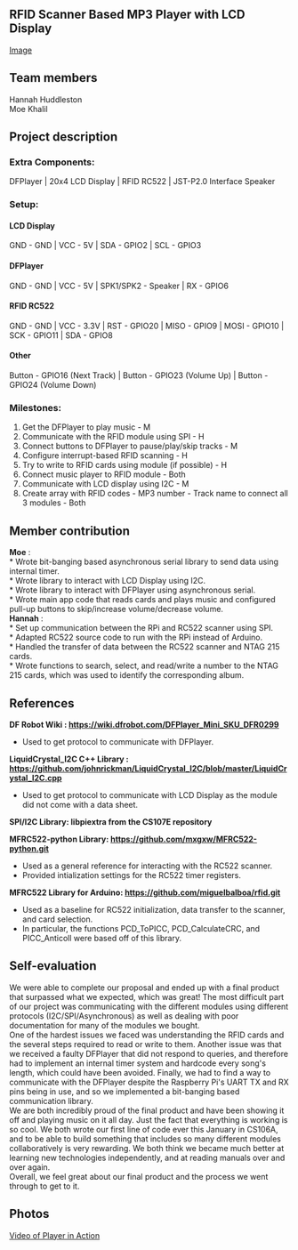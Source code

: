 ## RFID Scanner Based MP3 Player with LCD Display
[Image](player_image.jpeg)
## Team members
Hannah Huddleston\
Moe Khalil

## Project description
### Extra Components:
DFPlayer | 
20x4 LCD Display | 
RFID RC522 | 
JST-P2.0 Interface Speaker 

### Setup:
#### LCD Display
GND - GND | VCC - 5V | SDA - GPIO2 | SCL - GPIO3
#### DFPlayer
GND - GND | VCC - 5V | SPK1/SPK2 - Speaker | RX - GPIO6
#### RFID RC522
GND - GND | VCC - 3.3V | RST - GPIO20 | MISO - GPIO9 | MOSI - GPIO10 | SCK - GPIO11 | SDA - GPIO8
#### Other
Button - GPIO16 (Next Track) | Button - GPIO23 (Volume Up) | Button - GPIO24 (Volume Down)

### Milestones:
1. Get the DFPlayer to play music - M
2. Communicate with the RFID module using SPI - H
3. Connect buttons to DFPlayer to pause/play/skip tracks - M
4. Configure interrupt-based RFID scanning - H
5. Try to write to RFID cards using module (if possible) - H
6. Connect music player to RFID module - Both
7. Communicate with LCD display using I2C - M
8. Create array with RFID codes - MP3 number - Track name to connect all 3 modules - Both

## Member contribution
**Moe** :\
          * Wrote bit-banging based asynchronous serial library to send data using internal timer.\
          * Wrote library to interact with LCD Display using I2C.\
          * Wrote library to interact with DFPlayer using asynchronous serial.    
          * Wrote main app code that reads cards and plays music and configured pull-up buttons to skip/increase volume/decrease volume.\
**Hannah** :\
          * Set up communication between the RPi and RC522 scanner using SPI.\
          * Adapted RC522 source code to run with the RPi instead of Arduino.\
          * Handled the transfer of data between the RC522 scanner and NTAG 215 cards.\
          * Wrote functions to search, select, and read/write a number to the NTAG 215 cards, which was used to identify the corresponding album.  

## References
**DF Robot Wiki : https://wiki.dfrobot.com/DFPlayer_Mini_SKU_DFR0299**  
  * Used to get protocol to communicate with DFPlayer.  
  
**LiquidCrystal_I2C C++ Library : https://github.com/johnrickman/LiquidCrystal_I2C/blob/master/LiquidCrystal_I2C.cpp**  
  * Used to get protocol to communicate with LCD Display as the module did not come with a data sheet.  

**SPI/I2C Library: libpiextra from the CS107E repository**

**MFRC522-python Library: https://github.com/mxgxw/MFRC522-python.git**
  * Used as a general reference for interacting with the RC522 scanner.
  * Provided intialization settings for the RC522 timer registers.
  
**MFRC522 Library for Arduino: https://github.com/miguelbalboa/rfid.git**
  * Used as a baseline for RC522 initialization, data transfer to the scanner, and card selection.
  * In particular, the functions PCD_ToPICC, PCD_CalculateCRC, and PICC_Anticoll were based off of this library.

## Self-evaluation
We were able to complete our proposal and ended up with a final product that surpassed what we expected, which was great! The most difficult part of our project was communicating with the different modules using different protocols (I2C/SPI/Asynchronous) as well as dealing with poor documentation for many of the modules we bought.  
One of the hardest issues we faced was understanding the RFID cards and the several steps required to read or write to them. Another issue was that we received a faulty DFPlayer that did not respond to queries, and therefore had to implement an internal timer system and hardcode every song's length, which could have been avoided. Finally, we had to find a way to communicate with the DFPlayer despite the Raspberry Pi's UART TX and RX pins being in use, and so we implemented a bit-banging based communication library.  
We are both incredibly proud of the final product and have been showing it off and playing music on it all day. Just the fact that everything is working is so cool. We both wrote our first line of code ever this January in CS106A, and to be able to build something that includes so many different modules collaboratively is very rewarding. We both think we became much better at learning new technologies independently, and at reading manuals over and over again.  
Overall, we feel great about our final product and the process we went through to get to it.  

## Photos
[Video of Player in Action](player_video.mp4)
